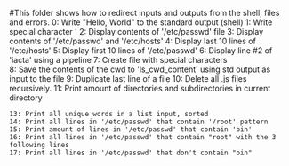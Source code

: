 #This folder shows how to redirect inputs and outputs from the shell, files and errors.
	0: Write "Hello, World" to the standard output (shell)
	1: Write special character '
	2: Display contents of '/etc/passwd' file
	3: Display contents of '/etc/passwd' and '/etc/hosts'
	4: Display last 10 lines of '/etc/hosts'
	5: Display first 10 lines of '/etc/passwd'
	6: Display line #2 of 'iacta' using a pipeline
	7: Create file with special characters	
	8: Save the contents of the cwd to 'ls_cwd_content' using std output as input to the file
	9: Duplicate last line of a file
	10: Delete all .js files recursively.
	11: Print amount of directories and subdirectories in current directory

	13: Print all unique words in a list input, sorted
	14: Print all lines in '/etc/passwd' that contain '/root' pattern
	15: Print amount of lines in '/etc/passwd' that contain 'bin'
	16: Print all lines in '/etc/passwd' that contain "root" with the 3 following lines
	17: Print all lines in '/etc/passwd' that don't contain "bin"
